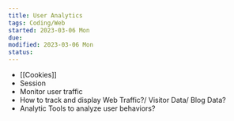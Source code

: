 ```yaml
---
title: User Analytics
tags: Coding/Web   
started: 2023-03-06 Mon
due: 
modified: 2023-03-06 Mon
status: 
---
```

- [[Cookies]]
- Session
- Monitor user traffic
- How to track and display Web Traffic?/ Visitor Data/ Blog Data?
- Analytic Tools to analyze user behaviors?